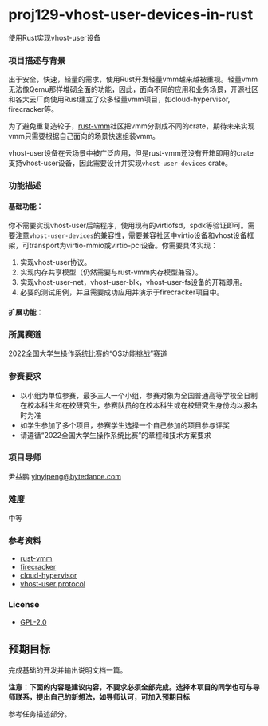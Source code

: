 # proj129-vhost-user-devices-in-rust
使用Rust实现vhost-user设备


### 项目描述与背景
出于安全，快速，轻量的需求，使用Rust开发轻量vmm越来越被重视。轻量vmm无法像Qemu那样堆砌全面的功能，因此，面向不同的应用和业务场景，开源社区和各大云厂商使用Rust建立了众多轻量vmm项目，如cloud-hypervisor, firecracker等。

为了避免重复造轮子，[rust-vmm](https://github.com/rust-vmm)社区把vmm分割成不同的crate，期待未来实现vmm只需要根据自己面向的场景快速组装vmm。

vhost-user设备在云场景中被广泛应用，但是rust-vmm还没有开箱即用的crate支持vhost-user设备，因此需要设计并实现`vhost-user-devices` crate。

### 功能描述

#### 基础功能：

你不需要实现vhost-user后端程序，使用现有的virtiofsd，spdk等验证即可。需要注意`vhost-user-devices`的兼容性，需要兼容社区中virtio设备和vhost设备框架，可transport为virtio-mmio或virtio-pci设备。你需要具体实现：

1. 实现vhost-user协议。
2. 实现内存共享模型（仍然需要与rust-vmm内存模型兼容）。
3. 实现vhost-user-net，vhost-user-blk，vhost-user-fs设备的开箱即用。
4. 必要的测试用例，并且需要成功应用并演示于firecracker项目中。


#### 扩展功能：


### 所属赛道

2022全国大学生操作系统比赛的“OS功能挑战”赛道



### 参赛要求

- 以小组为单位参赛，最多三人一个小组，参赛对象为全国普通高等学校全日制在校本科生和在校研究生，参赛队员的在校本科生或在校研究生身份均以报名时为准
- 如学生参加了多个项目，参赛学生选择一个自己参加的项目参与评奖
- 请遵循“2022全国大学生操作系统比赛”的章程和技术方案要求



### 项目导师

尹益鹏 yinyipeng@bytedance.com


### 难度

中等


### 参考资料
- [rust-vmm](https://github.com/rust-vmm)
- [firecracker](https://github.com/firecracker-microvm/firecracker)
- [cloud-hypervisor](https://github.com/cloud-hypervisor/cloud-hypervisor)
- [vhost-user protocol](https://qemu.readthedocs.io/en/latest/interop/vhost-user.html)

### License

* [GPL-2.0](https://opensource.org/licenses/GPL-2.0)



## 预期目标

完成基础的开发并输出说明文档一篇。

**注意：下面的内容是建议内容，不要求必须全部完成。选择本项目的同学也可与导师联系，提出自己的新想法，如导师认可，可加入预期目标**

参考任务描述部分。
